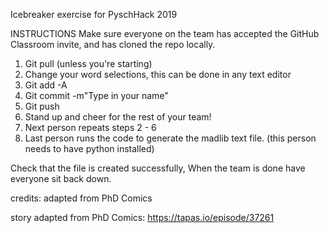 Icebreaker exercise for PyschHack 2019

INSTRUCTIONS
Make sure everyone on the team has accepted the GitHub Classroom invite,
and has cloned the repo locally.


1) Git pull (unless you're starting)
2) Change your word selections, this can be done in any text editor
3) Git add -A
4) Git commit -m"Type in your name"
5) Git push
6) Stand up and cheer for the rest of your team!
7) Next person repeats steps 2 - 6
8) Last person runs the code to generate the madlib text file. (this person needs to have python installed)

Check that the file is created successfully,
When the team is done have everyone sit back down.

credits: adapted from PhD Comics

story adapted from PhD Comics: https://tapas.io/episode/37261
